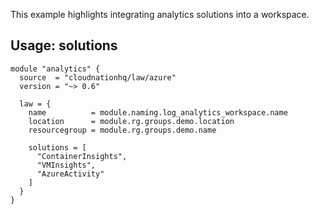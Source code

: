 This example highlights integrating analytics solutions into a workspace.

## Usage: solutions

```hcl
module "analytics" {
  source  = "cloudnationhq/law/azure"
  version = "~> 0.6"

  law = {
    name          = module.naming.log_analytics_workspace.name
    location      = module.rg.groups.demo.location
    resourcegroup = module.rg.groups.demo.name

    solutions = [
      "ContainerInsights",
      "VMInsights",
      "AzureActivity"
    ]
  }
}
```
